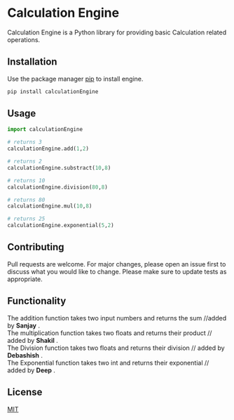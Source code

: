# Calculation Engine

Calculation Engine is a Python library for providing basic Calculation related operations.

## Installation

Use the package manager [pip](https://pip.pypa.io/en/stable/) to install engine.

```bash
pip install calculationEngine
```

## Usage

```python
import calculationEngine

# returns 3
calculationEngine.add(1,2)

# returns 2
calculationEngine.substract(10,8)

# returns 10
calculationEngine.division(80,8)

# returns 80
calculationEngine.mul(10,8)

# returns 25
calculationEngine.exponential(5,2)
```

## Contributing
Pull requests are welcome. For major changes, please open an issue first to discuss what you would like to change.
Please make sure to update tests as appropriate.

## Functionality
The addition function takes two input numbers and returns the sum //added by **Sanjay** . <br/>
The multiplication function takes two floats and returns their product // added by **Shakil** .<br/>
The Division function takes two floats and returns their division // added by **Debashish** .<br/>
The Exponential function takes two int and returns their exponential // added by **Deep** .<br/>

## License
[MIT](https://choosealicense.com/licenses/mit/)
